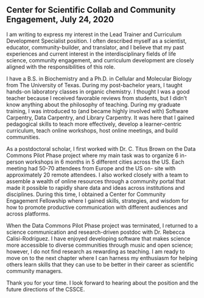 ## Center for Scientific Collab and Community Engagement, July 24, 2020

I am writing to express my interest in the Lead Trainer and Curriculum Development Specialist
position. I often described myself as a scientist, educator, community-builder, and translator,
and I believe that my past experiences and current interest in the interdisciplinary fields of life
science, community engagement, and curriculum development are closely aligned with the
responsibilities of this role.

I have a B.S. in Biochemistry and a Ph.D. in Cellular and Molecular Biology from The University
of Texas. During my post-bachelor years, I taught hands-on laboratory classes in organic
chemistry. I thought I was a good teacher because I received favorable reviews from students,
but I didn’t know anything about the philosophy of teaching. During my graduate training, I was
introduced to (and became highly involved with) Software Carpentry, Data Carpentry, and
Library Carpentry. It was here that I gained pedagogical skills to teach more effectively, develop
a learner-centric curriculum, teach online workshops, host online meetings, and build
communities.

As a postdoctoral scholar, I first worked with Dr. C. Titus Brown on the Data Commons Pilot
Phase project where my main task was to organize 6 in-person workshops in 6 months in 5
different cities across the US. Each meeting had 50-70 attendees from Europe and the US on-
site with approximately 20 remote attendees. I also worked closely with a team to assemble a
wealth of online resources through a community portal that made it possible to rapidly share
data and ideas across institutions and disciplines. During this time, I obtained a Center for
Community Engagement Fellowship where I gained skills, strategies, and wisdom for how to
promote productive communication with different audiences and across platforms.

When the Data Commons Pilot Phase project was terminated, I returned to a science
communication and research-driven postdoc with Dr. Rebecca Calisi-Rodríguez. I have
enjoyed developing software that makes science more accessible to diverse communities
through music and open science; however, I do not find research as rewarding as teaching. I
am ready to move on to the next chapter where I can harness my enthusiasm for helping
others learn skills that they can use to be better in their career as scientific community
managers.

Thank you for your time. I look forward to hearing about the position and the future directions
of the CSSCE.
